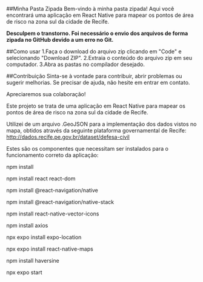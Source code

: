 ##Minha Pasta Zipada
Bem-vindo à minha pasta zipada! Aqui você encontrará uma aplicação em React Native para mapear os pontos de área de risco na zona sul da cidade de Recife.

**Desculpem o transtorno. Foi necessário o envio dos arquivos de forma zipada no GitHub devido a um erro no Git.**

##Como usar
1.Faça o download do arquivo zip clicando em "Code" e selecionando "Download ZIP".
2.Extraia o conteúdo do arquivo zip em seu computador.
3.Abra as pastas no compilador desejado.

##Contribuição
Sinta-se à vontade para contribuir, abrir problemas ou sugerir melhorias. Se precisar de ajuda, não hesite em entrar em contato.

Apreciaremos sua colaboração!

Este projeto se trata de uma aplicação em React Native para mapear os pontos de área de risco na zona sul da cidade de Recife.

Utilizei de um arquivo .GeoJSON para a implementação dos dados vistos no mapa, obtidos através da seguinte plataforma governamental de Recife: http://dados.recife.pe.gov.br/dataset/defesa-civil

Estes são os componentes que necessitam ser instalados para o funcionamento correto da aplicação:

npm install

npm install react react-dom

npm install @react-navigation/native

npm install @react-navigation/native-stack

npm install react-native-vector-icons

npm install axios

npx expo install expo-location

npx expo install react-native-maps

npm install haversine

npx expo start
